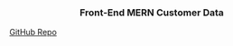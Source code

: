 
 <h3 align="center">Front-End MERN Customer Data</h3>


[GitHub Repo](https://cimanna.github.io/customer-data/)


